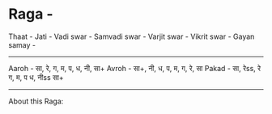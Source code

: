 # Raga -

Thaat - 
Jati -
Vadi swar -
Samvadi swar - 
Varjit swar -
Vikrit swar -
Gayan samay -

---

Aaroh -
सा, रे, ग, म, प, ध, नी, सा+
Avroh -
सा+, नी, ध, प, म, ग, रे, सा
Pakad -
सा, रेss, रे ग, म, प ध, नीss सा+

---

About this Raga:
